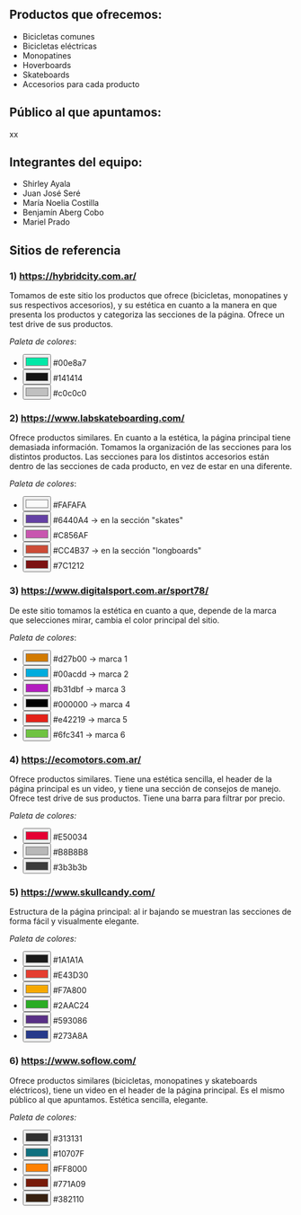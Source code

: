 ## **Productos que ofrecemos:**
- Bicicletas comunes
- Bicicletas eléctricas
- Monopatines
- Hoverboards
- Skateboards
- Accesorios para cada producto

## **Público al que apuntamos:**
xx


## **Integrantes del equipo:**
- Shirley Ayala 
- Juan José Seré
- María Noelia Costilla
- Benjamín Aberg Cobo
- Mariel Prado


## **Sitios de referencia**
### 1) https://hybridcity.com.ar/
Tomamos de este sitio los productos que ofrece (bicicletas, monopatines y sus respectivos accesorios), y su estética en cuanto a la manera en que presenta los productos y categoriza las secciones de la página. Ofrece un test drive de sus productos.

*Paleta de colores*:

- <input type="color" value="#00e8a7"> #00e8a7
- <input type="color" value="#141414"> #141414
- <input type="color" value="#c0c0c0"> #c0c0c0

### 2) https://www.labskateboarding.com/
Ofrece productos similares. En cuanto a la estética, la página principal tiene demasiada información. Tomamos la organización de las secciones para los distintos productos. Las secciones para los distintos accesorios están dentro de las secciones de cada producto, en vez de estar en una diferente. 

*Paleta de colores*:
- <input type="color" value="#FAFAFA"> #FAFAFA
- <input type="color" value="#6440A4"> #6440A4 -> en la sección "skates"
- <input type="color" value="#C856AF"> #C856AF  
- <input type="color" value="#CC4B37"> #CC4B37 -> en la sección "longboards"
- <input type="color" value="#7C1212"> #7C1212

### 3) https://www.digitalsport.com.ar/sport78/
De este sitio tomamos la estética en cuanto a que, depende de la marca que selecciones mirar, cambia el color principal del sitio.

*Paleta de colores*:
- <input type="color" value="#d27b00"> #d27b00 -> marca 1
- <input type="color" value="#00acdd"> #00acdd -> marca 2
- <input type="color" value="#b31dbf"> #b31dbf  -> marca 3
- <input type="color" value="#000000"> #000000 -> marca 4
- <input type="color" value="#e42219"> #e42219 -> marca 5
- <input type="color" value="#6fc341"> #6fc341 -> marca 6


### 4) https://ecomotors.com.ar/
Ofrece productos similares. Tiene una estética sencilla, el header de la página principal es un video, y tiene una sección de consejos de manejo. Ofrece test drive de sus productos. Tiene una barra para filtrar por precio.

*Paleta de colores:*
- <input type="color" value="#E50034"> #E50034
- <input type="color" value="#B8B8B8"> #B8B8B8
- <input type="color" value="#3b3b3b"> #3b3b3b

### 5) https://www.skullcandy.com/
Estructura de la página principal: al ir bajando se muestran las secciones de forma fácil y visualmente elegante.

*Paleta de colores:*
- <input type="color" value="#1A1A1A"> #1A1A1A
- <input type="color" value="#E43D30"> #E43D30
- <input type="color" value="#F7A800"> #F7A800
- <input type="color" value="#2AAC24"> #2AAC24
- <input type="color" value="#593086"> #593086
- <input type="color" value="#273A8A"> #273A8A

### 6) https://www.soflow.com/
Ofrece productos similares (bicicletas, monopatines y skateboards eléctricos), tiene un video en el header de la página principal. Es el mismo público al que apuntamos. Estética sencilla, elegante. 

*Paleta de colores:*
- <input type="color" value="#313131"> #313131
- <input type="color" value="#10707F"> #10707F
- <input type="color" value="#FF8000"> #FF8000
- <input type="color" value="#771A09"> #771A09
- <input type="color" value="#382110"> #382110